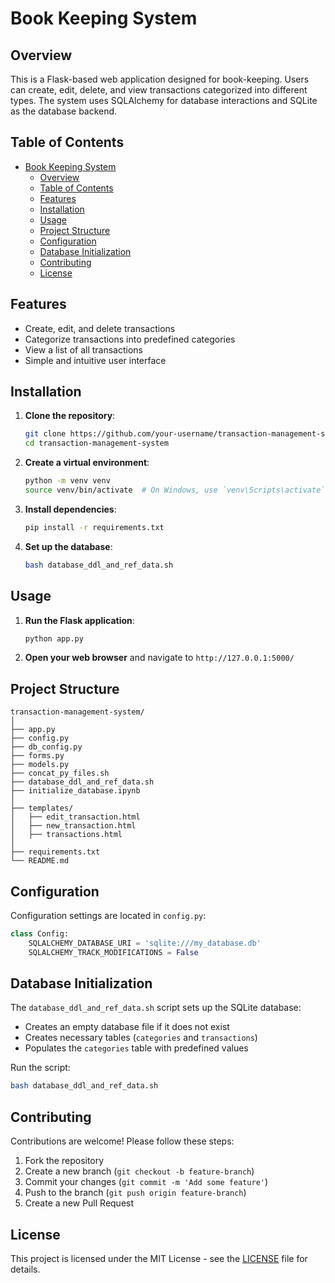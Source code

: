 # Book Keeping System

## Overview

This is a Flask-based web application designed for book-keeping. Users can create, edit, delete, and view transactions categorized into different types. The system uses SQLAlchemy for database interactions and SQLite as the database backend.

## Table of Contents

- [Book Keeping System](#book-keeping-system)
  - [Overview](#overview)
  - [Table of Contents](#table-of-contents)
  - [Features](#features)
  - [Installation](#installation)
  - [Usage](#usage)
  - [Project Structure](#project-structure)
  - [Configuration](#configuration)
  - [Database Initialization](#database-initialization)
  - [Contributing](#contributing)
  - [License](#license)

## Features

- Create, edit, and delete transactions
- Categorize transactions into predefined categories
- View a list of all transactions
- Simple and intuitive user interface

## Installation

1. **Clone the repository**:
    ```bash
    git clone https://github.com/your-username/transaction-management-system.git
    cd transaction-management-system
    ```

2. **Create a virtual environment**:
    ```bash
    python -m venv venv
    source venv/bin/activate  # On Windows, use `venv\Scripts\activate`
    ```

3. **Install dependencies**:
    ```bash
    pip install -r requirements.txt
    ```

4. **Set up the database**:
    ```bash
    bash database_ddl_and_ref_data.sh
    ```

## Usage

1. **Run the Flask application**:
    ```bash
    python app.py
    ```

2. **Open your web browser** and navigate to `http://127.0.0.1:5000/`

## Project Structure

```
transaction-management-system/
│
├── app.py
├── config.py
├── db_config.py
├── forms.py
├── models.py
├── concat_py_files.sh
├── database_ddl_and_ref_data.sh
├── initialize_database.ipynb
│
├── templates/
│   ├── edit_transaction.html
│   ├── new_transaction.html
│   ├── transactions.html
│
├── requirements.txt
└── README.md
```

## Configuration

Configuration settings are located in `config.py`:
```python
class Config:
    SQLALCHEMY_DATABASE_URI = 'sqlite:///my_database.db'
    SQLALCHEMY_TRACK_MODIFICATIONS = False
```

## Database Initialization

The `database_ddl_and_ref_data.sh` script sets up the SQLite database:
- Creates an empty database file if it does not exist
- Creates necessary tables (`categories` and `transactions`)
- Populates the `categories` table with predefined values

Run the script:
```bash
bash database_ddl_and_ref_data.sh
```

## Contributing

Contributions are welcome! Please follow these steps:

1. Fork the repository
2. Create a new branch (`git checkout -b feature-branch`)
3. Commit your changes (`git commit -m 'Add some feature'`)
4. Push to the branch (`git push origin feature-branch`)
5. Create a new Pull Request

## License

This project is licensed under the MIT License - see the [LICENSE](LICENSE) file for details.